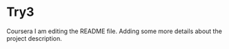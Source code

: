 # Try3
Coursera
I am editing the README file. Adding some more details about the project description.

